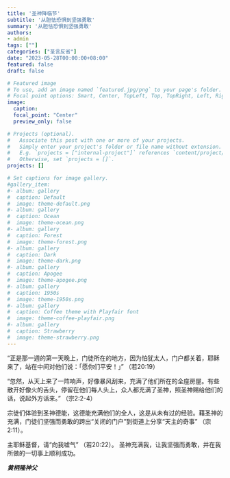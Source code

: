 ```yaml
---
title: '圣神降临节'
subtitle: '从胆怯恐惧到坚强勇敢'
summary: '从胆怯恐惧到坚强勇敢'
authors:
- admin
tags: [""]
categories: ["圣言反省"]
date: "2023-05-28T00:00:00+08:00"
featured: false
draft: false

# Featured image
# To use, add an image named `featured.jpg/png` to your page's folder.
# Focal point options: Smart, Center, TopLeft, Top, TopRight, Left, Right, BottomLeft, Bottom, BottomRight
image:
  caption:
  focal_point: "Center"
  preview_only: false

# Projects (optional).
#   Associate this post with one or more of your projects.
#   Simply enter your project's folder or file name without extension.
#   E.g. `projects = ["internal-project"]` references `content/project/deep-learning/index.md`.
#   Otherwise, set `projects = []`.
projects: []

# Set captions for image gallery.
#gallery_item:
#- album: gallery
#  caption: Default
#  image: theme-default.png
#- album: gallery
#  caption: Ocean
#  image: theme-ocean.png
#- album: gallery
#  caption: Forest
#  image: theme-forest.png
#- album: gallery
#  caption: Dark
#  image: theme-dark.png
#- album: gallery
#  caption: Apogee
#  image: theme-apogee.png
#- album: gallery
#  caption: 1950s
#  image: theme-1950s.png
#- album: gallery
#  caption: Coffee theme with Playfair font
#  image: theme-coffee-playfair.png
#- album: gallery
#  caption: Strawberry
#  image: theme-strawberry.png
---
```

“正是那一週的第一天晚上，门徒所在的地方，因为怕犹太人，门户都关着，耶稣来了，站在中间对他们说：「愿你们平安！」” （若20:19）

“忽然，从天上来了一阵响声，好像暴风刮来，充满了他们所在的全座房屋。有些散开好像火的舌头，停留在他们每人头上，众人都充满了圣神，照圣神赐给他们的话，说起外方话来。” （宗2:2-4）

宗徒们体验到圣神德能，这德能充满他们的全人，这是从未有过的经验。藉圣神的充满，门徒们坚强而勇敢的跨出“关闭的门户”到街道上分享“天主的奇事” （宗2:11）。

主耶稣基督，请“向我嘘气” （若20:22）。
圣神充满我，让我坚强而勇敢，并在我所做的一切事上顺利成功。

___黄柄隆神父___